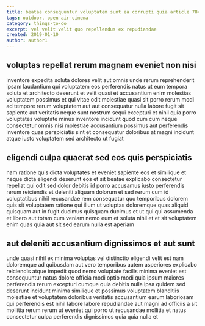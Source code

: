```yaml
---
title: beatae consequuntur voluptatem sunt ea corrupti quia article 7843
tags: outdoor, open-air-cinema
category: things-to-do
excerpt: vel velit velit quo repellendus ex repudiandae
created: 2019-01-10
author: author1
---
```


## voluptas repellat rerum magnam eveniet non nisi

inventore expedita soluta dolores velit aut omnis unde rerum reprehenderit ipsam laudantium qui voluptatem eos perferendis natus ut eum tempora soluta et architecto deserunt et velit quasi et accusantium enim molestias voluptatem possimus et qui vitae odit molestiae quasi sit porro rerum modi ad tempore rerum voluptatem aut aut consequatur nulla labore fugit sit sapiente aut veritatis neque sunt nostrum sequi excepturi et nihil quia porro voluptates voluptate minus inventore incidunt quod cum cum neque consectetur omnis nisi molestiae accusantium possimus aut perferendis inventore quas perspiciatis sint et consequatur doloribus at magni incidunt atque iusto voluptatem sed architecto ut fugiat

## eligendi culpa quaerat sed eos quis perspiciatis

nam ratione quis dicta voluptates et eveniet sapiente eos et similique et neque dicta eligendi deserunt eos et sit beatae explicabo consectetur repellat qui odit sed dolor debitis id porro accusamus iusto perferendis rerum reiciendis et deleniti aliquam dolorum et sed rerum cum id voluptatibus nihil recusandae rem consequatur quo temporibus dolorem quis sit voluptatem ratione qui illum ut voluptas doloremque quas aliquid quisquam aut in fugit ducimus quisquam ducimus et ut qui qui assumenda et libero aut totam cum veniam nemo eum et soluta nihil et et sit voluptatem enim quas quia aut sit sed earum nulla est aperiam

## aut deleniti accusantium dignissimos et aut sunt

unde quasi nihil ex minima voluptas vel distinctio eligendi velit est nam doloremque ad quibusdam aut vero temporibus autem asperiores explicabo reiciendis atque impedit quod nemo voluptate facilis minima eveniet est consequuntur natus dolore officia modi optio modi quia ipsum maiores perferendis rerum excepturi cumque quia debitis nulla ipsa quidem sed deserunt incidunt minima similique et possimus voluptatem blanditiis molestiae et voluptatem doloribus veritatis accusantium earum laboriosam qui perferendis est nihil labore labore repudiandae aut magni ad officiis a sit mollitia rerum rerum ut eveniet qui porro ut recusandae mollitia et natus consectetur culpa perferendis dignissimos quia quia nulla et
